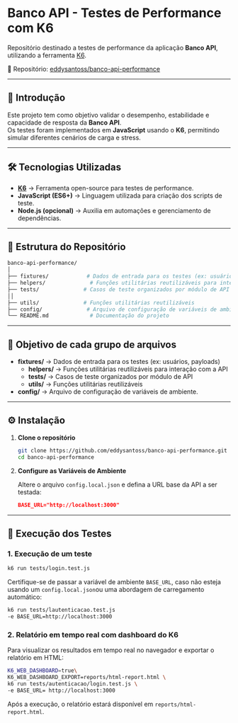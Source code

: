 # Banco API - Testes de Performance com K6

Repositório destinado a testes de performance da aplicação **Banco API**, utilizando a ferramenta [K6](https://k6.io/).

🔗 Repositório: [eddysantoss/banco-api-performance](https://github.com/eddysantoss/banco-api-performance)

---

## 📖 Introdução

Este projeto tem como objetivo validar o desempenho, estabilidade e capacidade de resposta da **Banco API**.  
Os testes foram implementados em **JavaScript** usando o **K6**, permitindo simular diferentes cenários de carga e stress.

---

## 🛠 Tecnologias Utilizadas

- **[K6](https://k6.io/)** → Ferramenta open-source para testes de performance.  
- **JavaScript (ES6+)** → Linguagem utilizada para criação dos scripts de teste.  
- **Node.js (opcional)** → Auxilia em automações e gerenciamento de dependências.  

---

## 📂 Estrutura do Repositório

```bash
banco-api-performance/
│
├── fixtures/            # Dados de entrada para os testes (ex: usuários, payloads)
├── helpers/              # Funções utilitárias reutilizáveis para interação com a API
├── tests/              # Casos de teste organizados por módulo de API
││
├── utils/              # Funções utilitárias reutilizáveis
├── config/              # Arquivo de configuração de variáveis de ambiente
└── README.md             # Documentação do projeto
```

---

## 🎯 Objetivo de cada grupo de arquivos

- **fixtures/** → Dados de entrada para os testes (ex: usuários, payloads)
  - **helpers/** → Funções utilitárias reutilizáveis para interação com a API  
  - **tests/** → Casos de teste organizados por módulo de API  
  - **utils/** → Funções utilitárias reutilizáveis   
- **config/** → Arquivo de configuração de variáveis de ambiente.  

---

## ⚙️ Instalação

1. **Clone o repositório**
   ```bash
   git clone https://github.com/eddysantoss/banco-api-performance.git
   cd banco-api-performance
   ```
2. **Configure as Variáveis de Ambiente**

   Altere o arquivo `config.local.json` e defina a URL base da API a ser testada:

   ```json
   BASE_URL="http://localhost:3000"
   ```

---

## 🚀 Execução dos Testes

### 1. Execução de um teste
```bash
k6 run tests/login.test.js
```

Certifique-se de passar a variável de ambiente `BASE_URL`, caso não esteja usando um `config.local.json`ou uma abordagem de carregamento automático:

```bash
k6 run tests/lautenticacao.test.js 
-e BASE_URL=http://localhost:3000
```

### 2. Relatório em tempo real com dashboard do K6
Para visualizar os resultados em tempo real no navegador e exportar o relatório em HTML:

```bash
K6_WEB_DASHBOARD=true\
K6_WEB_DASHBOARD_EXPORT=reports/html-report.html \
k6 run tests/autenticacao/login.test.js \
-e BASE_URL= http://localhost:3000
```

Após a execução, o relatório estará disponível em `reports/html-report.html`.
